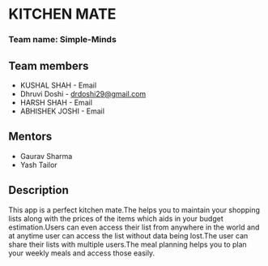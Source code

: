 # KITCHEN MATE

### Team name: Simple-Minds

## Team members
* KUSHAL SHAH - Email
* Dhruvi Doshi - drdoshi29@gmail.com
* HARSH SHAH - Email
* ABHISHEK JOSHI - Email

## Mentors
* Gaurav Sharma
* Yash Tailor

## Description
This app is a perfect kitchen mate.The helps you to maintain your shopping lists along with the prices of the items which aids in your budget estimation.Users can even access their list from anywhere in the world and at anytime user can access the list without data being lost.The user can share their lists with multiple users.The meal planning helps you to plan your weekly meals and access those easily. 
